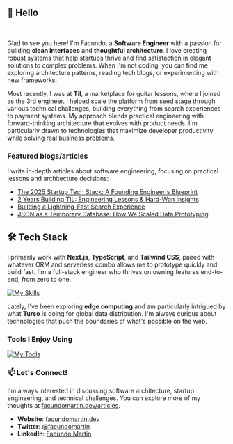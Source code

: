 ## 👋 Hello

<!-- <p align="center">
  <b>Code craftsman, engineer, architecture enthusiast.</b>
</p>
-->
<br>

Glad to see you here! I'm Facundo, a **Software Engineer** with a passion for building **clean interfaces** and **thoughtful architecture**. I love creating robust systems that help startups thrive and find satisfaction in elegant solutions to complex problems. When I'm not coding, you can find me exploring architecture patterns, reading tech blogs, or experimenting with new frameworks.

Most recently, I was at **Til**, a marketplace for guitar lessons, where I joined as the 3rd engineer. I helped scale the platform from seed stage through various technical challenges, building everything from search experiences to payment systems. My approach blends practical engineering with forward-thinking architecture that evolves with product needs. I'm particularly drawn to technologies that maximize developer productivity while solving real business problems.

### Featured blogs/articles

I write in-depth articles about software engineering, focusing on practical lessons and architecture decisions:

- [The 2025 Startup Tech Stack: A Founding Engineer's Blueprint](https://facundomartin.dev/articles/the-2025-startup-tech-stack-a-founding-engineers-opinionated-blueprint)
- [2 Years Building TIL: Engineering Lessons & Hard-Won Insights](https://facundomartin.dev/articles/two-years-building-til-engineering-lessons-and-hard-won-insights) 
- [Building a Lightning-Fast Search Experience](https://facundomartin.dev/articles/building-a-lightning-fast-search-experience-mistakes-breakthroughs-and-performance-wins)
- [JSON as a Temporary Database: How We Scaled Data Prototyping](https://facundomartin.dev/articles/JSON-as-a-temporary-database-how-we-scaled-data-prototyping)

## 🛠️ Tech Stack

I primarily work with **Next.js**, **TypeScript**, and **Tailwind CSS**, paired with whatever ORM and serverless combo allows me to prototype quickly and build fast. I'm a full-stack engineer who thrives on owning features end-to-end, from zero to one.

[![My Skills](https://skillicons.dev/icons?i=nextjs,ts,tailwind,prisma,planetscale,supabase,postgres,vercel)](https://skillicons.dev)

Lately, I've been exploring **edge computing** and am particularly intrigued by what **Turso** is doing for global data distribution. I'm always curious about technologies that push the boundaries of what's possible on the web.

### Tools I Enjoy Using

[![My Tools](https://skillicons.dev/icons?i=aws,bash,cloudflare,git,github,linux,neovim,pnpm,vscode)](https://skillicons.dev)

### 📫 Let's Connect!

I'm always interested in discussing software architecture, startup engineering, and technical challenges. You can explore more of my thoughts at [facundomartin.dev/articles](https://facundomartin.dev/articles).

- **Website**: [facundomartin.dev](https://facundomartin.dev)
- **Twitter**: [@facundomartin](https://twitter.com/facundomartin)
- **LinkedIn**: [Facundo Martin](https://www.linkedin.com/in/facundo-martin-dev/)
